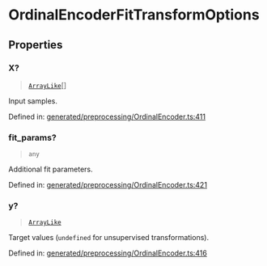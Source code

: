 # OrdinalEncoderFitTransformOptions

## Properties

### X?

> [`ArrayLike`](../types/ArrayLike.md)[]

Input samples.

Defined in:  [generated/preprocessing/OrdinalEncoder.ts:411](https://github.com/transitive-bullshit/scikit-learn-ts/blob/92ab806/packages/sklearn/src/generated/preprocessing/OrdinalEncoder.ts#L411)

### fit\_params?

> `any`

Additional fit parameters.

Defined in:  [generated/preprocessing/OrdinalEncoder.ts:421](https://github.com/transitive-bullshit/scikit-learn-ts/blob/92ab806/packages/sklearn/src/generated/preprocessing/OrdinalEncoder.ts#L421)

### y?

> [`ArrayLike`](../types/ArrayLike.md)

Target values (`undefined` for unsupervised transformations).

Defined in:  [generated/preprocessing/OrdinalEncoder.ts:416](https://github.com/transitive-bullshit/scikit-learn-ts/blob/92ab806/packages/sklearn/src/generated/preprocessing/OrdinalEncoder.ts#L416)
